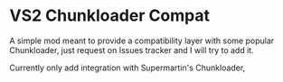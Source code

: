 # VS2 Chunkloader Compat

A simple mod meant to provide a compatibility layer with some popular Chunkloader, just request on Issues tracker and I will try to add it.

Currently only add integration with Supermartin's Chunkloader,
